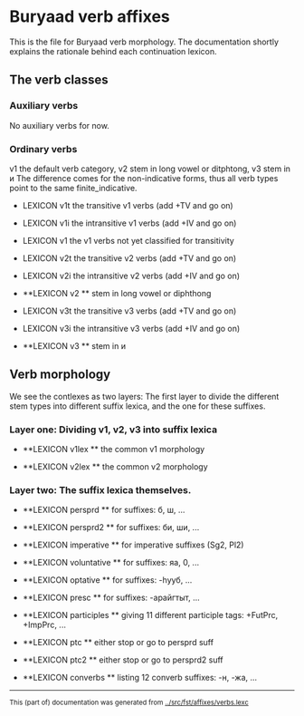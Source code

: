 # Buryaad verb affixes

This is the file for Buryaad verb morphology. The documentation
shortly explains the rationale behind each continuation lexicon.


## The verb classes

### Auxiliary verbs

No auxiliary verbs for now.

### Ordinary verbs

v1 the default verb category, v2 stem in long vowel or ditphtong, 
v3 stem in и
The difference comes for the non-indicative forms, thus
all verb types point to the same finite_indicative.

 * LEXICON v1t  the transitive v1 verbs (add +TV and go on)

 * LEXICON v1i  the intransitive v1 verbs (add +IV and go on)

 * LEXICON v1  the v1 verbs not yet classified for transitivity

 * LEXICON v2t  the transitive v2 verbs (add +TV and go on)

 * LEXICON v2i  the intransitive v2 verbs (add +IV and go on)

 * **LEXICON v2 ** stem in long vowel or diphthong

 * LEXICON v3t  the transitive v3 verbs (add +TV and go on)

 * LEXICON v3i  the intransitive v3 verbs (add +IV and go on)


 * **LEXICON v3 ** stem in и

## Verb morphology
We see the contlexes as two layers: The first layer to divide
the different stem types into different suffix lexica, and
the one for these suffixes.

### Layer one: Dividing v1, v2, v3 into suffix lexica


 * **LEXICON v1lex ** the common v1 morphology

 * **LEXICON v2lex ** the common v2 morphology



### Layer two: The suffix lexica themselves.

 * **LEXICON persprd  ** for suffixes: б, ш, ...

 * **LEXICON persprd2  ** for suffixes: би, ши, ...


 * **LEXICON imperative   ** for imperative suffixes (Sg2, Pl2)

 * **LEXICON voluntative   ** for suffixes: яа, 0, ...

 * **LEXICON optative   ** for suffixes: -һууб, ...

 * **LEXICON presc  ** for suffixes: -арайгтыт, ...

 * **LEXICON participles   ** giving 11 different participle tags: +FutPrc, +ImpPrc, ...

 * **LEXICON ptc   ** either stop or go to persprd suff

 * **LEXICON ptc2   ** either stop or go to persprd2 suff

 * **LEXICON converbs   ** listing 12 converb suffixes: -н, -жа, ...


* * *
<small>This (part of) documentation was generated from [../src/fst/affixes/verbs.lexc](http://github.com/giellalt/lang-bxr/blob/main/../src/fst/affixes/verbs.lexc)</small>